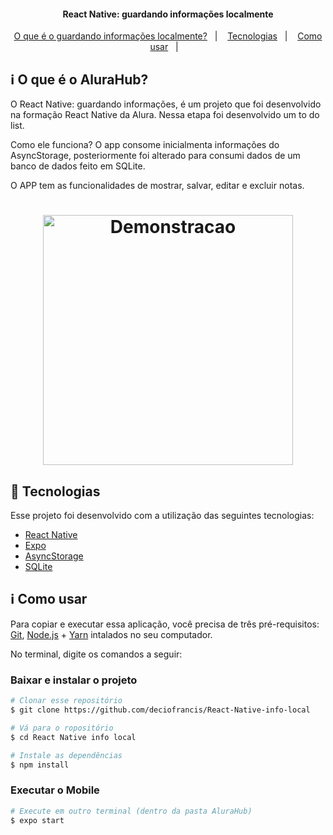 <h4 align="center"> 
	React Native: guardando informações localmente 
</h4>

<p align="center">
  <a href="#information_source-o-que-é-o-ficando-online">O que é o guardando informações localmente?</a>&nbsp;&nbsp;&nbsp;|&nbsp;&nbsp;&nbsp;
  <a href="#rocket-Tecnologias">Tecnologias</a>&nbsp;&nbsp;&nbsp;|&nbsp;&nbsp;&nbsp;
  <a href="#information_source-como-usar">Como usar</a>&nbsp;&nbsp;&nbsp;|&nbsp;&nbsp;&nbsp;
</p>

## :information_source: O que é o AluraHub?

O React Native: guardando informações, é um projeto que foi desenvolvido na formação React Native da Alura. Nessa etapa foi desenvolvido um to do list.

Como ele funciona? O app consome inicialmenta informações do AsyncStorage, posteriormente foi alterado para consumi dados de um banco de dados feito em SQLite.

O APP tem as funcionalidades de  mostrar, salvar, editar e excluir notas.

<h1 align="center">
    <img alt="Demonstracao" title="Demonstracao" src=".images/ficando-online-newdesign.gif" width="400px" />
</h1>


## :rocket: Tecnologias

Esse projeto foi desenvolvido com a utilização das seguintes tecnologias:
- [React Native][rn]
- [Expo][expo]
- [AsyncStorage][AsyncStorage]
- [SQLite][SQLite]


## :information_source: Como usar

Para copiar e executar essa aplicação, você precisa de três pré-requisitos: [Git](https://git-scm.com), [Node.js][nodejs] + [Yarn][yarn] intalados no seu computador.

No terminal, digite os comandos a seguir:

### Baixar e instalar o projeto

```bash
# Clonar esse repositório
$ git clone https://github.com/deciofrancis/React-Native-info-local

# Vá para o ropositório
$ cd React Native info local

# Instale as dependências
$ npm install
```

### Executar o Mobile

```bash
# Execute em outro terminal (dentro da pasta AluraHub)
$ expo start
```

[nodejs]: https://nodejs.org/
[expo]: https://docs.expo.dev/
[rn]: https://facebook.github.io/react-native/
[yarn]: https://yarnpkg.com/
[AsyncStorage]: https://docs.expo.dev/versions/latest/sdk/async-storage/
[SQLite]: https://docs.expo.dev/versions/latest/sdk/sqlite/
